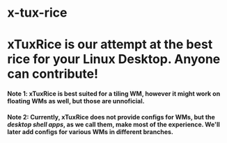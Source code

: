 # x-tux-rice

# xTuxRice is our attempt at the best rice for your Linux Desktop. Anyone can contribute!

#### Note 1: xTuxRice is best suited for a tiling WM, however it might work on floating WMs as well, but those are unnoficial.
#### Note 2: Currently, xTuxRice does not provide configs for WMs, but the _desktop shell apps_, as we call them, make most of the experience. We'll later add configs for various WMs in different branches.
